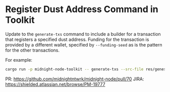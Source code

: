 # Register Dust Address Command in Toolkit

Update to the `generate-txs` command to include a builder for a transaction that registers a specified dust address. Funding for the transaction is provided by a different wallet, specified by `--funding-seed` as is the pattern for the other transactions.

For example:
```sh
cargo run -p midnight-node-toolkit -- generate-txs --src-file res/genesis/genesis_block_undeployed.mn  --dest-file register.mn --to-bytes register-dust-address --wallet-seed 0000000000000000000000000000000000000000000000000000000000000000 --funding-seed 0000000000000000000000000000000000000000000000000000000000000001
```


PR: https://github.com/midnightntwrk/midnight-node/pull/70
JIRA: https://shielded.atlassian.net/browse/PM-19777
